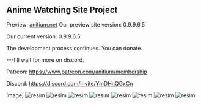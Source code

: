 Anime Watching Site Project
---
Preview: [anitium.net](https://anitium.net)
Our preview site version: 0.9.9.6.5

Our current version:  0.9.9.6.5

The development process continues. You can donate.

---I'll wait for more on discord.

Patreon: https://www.patreon.com/anitium/membership

Discord: https://discord.com/invite/YmDHnQGxCn

İmage;
![resim](https://github.com/qorenx/AnitiumNet/assets/101888025/c940294e-1a61-49e5-95cc-5d8daab2ce3a)
![resim](https://github.com/qorenx/AnitiumNet/assets/101888025/410bc887-a12b-45d9-b0ac-9aa8b36965c9)
![resim](https://github.com/qorenx/AnitiumNet/assets/101888025/0a78f911-f2ca-4e84-bb5a-3a1ada1d311d)
![resim](https://github.com/qorenx/AnitiumNet/assets/101888025/3f1302bd-cce5-40db-89d0-1413fdf1091e)
![resim](https://github.com/qorenx/AnitiumNet/assets/101888025/bccaf123-e3c0-4f1e-8403-012667f5ee4a)
![resim](https://github.com/qorenx/AnitiumNet/assets/101888025/a4de0906-dc9b-4d92-9a51-ffbae9c81328)
![resim](https://github.com/qorenx/AnitiumNet/assets/101888025/4d2b0c50-1a55-4883-bc87-75a76fdec017)
![resim](https://github.com/qorenx/AnitiumNet/assets/101888025/08f12a28-031c-4b3b-9fce-f8314f03ab33)














